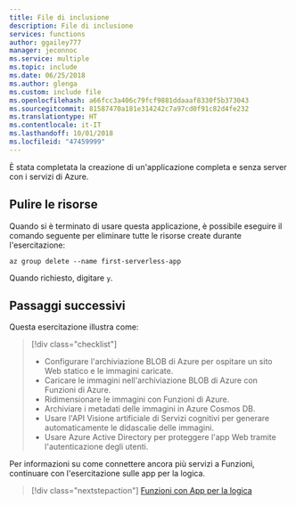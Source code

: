 ```yaml
---
title: File di inclusione
description: File di inclusione
services: functions
author: ggailey777
manager: jeconnoc
ms.service: multiple
ms.topic: include
ms.date: 06/25/2018
ms.author: glenga
ms.custom: include file
ms.openlocfilehash: a66fcc3a406c79fcf9881ddaaaf8330f5b373043
ms.sourcegitcommit: 81587470a181e314242c7a97cd0f91c82d4fe232
ms.translationtype: HT
ms.contentlocale: it-IT
ms.lasthandoff: 10/01/2018
ms.locfileid: "47459999"
---
```

È stata completata la creazione di un'applicazione completa e senza server con i servizi di Azure.

## <a name="clean-up-resources"></a>Pulire le risorse

Quando si è terminato di usare questa applicazione, è possibile eseguire il comando seguente per eliminare tutte le risorse create durante l'esercitazione:

```azurecli
az group delete --name first-serverless-app
```

Quando richiesto, digitare `y`.  

## <a name="next-steps"></a>Passaggi successivi

Questa esercitazione illustra come:
> [!div class="checklist"]
> * Configurare l'archiviazione BLOB di Azure per ospitare un sito Web statico e le immagini caricate.
> * Caricare le immagini nell'archiviazione BLOB di Azure con Funzioni di Azure.
> * Ridimensionare le immagini con Funzioni di Azure.
> * Archiviare i metadati delle immagini in Azure Cosmos DB.
> * Usare l'API Visione artificiale di Servizi cognitivi per generare automaticamente le didascalie delle immagini.
> * Usare Azure Active Directory per proteggere l'app Web tramite l'autenticazione degli utenti.

Per informazioni su come connettere ancora più servizi a Funzioni, continuare con l'esercitazione sulle app per la logica. 

> [!div class="nextstepaction"]
> [Funzioni con App per la logica](https://docs.microsoft.com/azure/azure-functions/functions-twitter-email)
